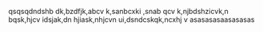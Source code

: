 qsqsqdndshb dk,bzdfjk,abcv k,sanbcxki ,snab qcv k,njbdshzicvk,n bqsk,hjcv idsjak,dn hjiask,nhjcvn ui,dsndcskqk,ncxhj v
asasasasaasasasas
